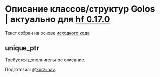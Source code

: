 # Описание классов/структур Golos | актуально для [hf 0.17.0](https://github.com/GolosChain/golos/releases/tag/v0.17.0)
Текст собран на основе [исходного кода](https://github.com/GolosChain/golos/tree/master/libraries/fc/include/fc/unique_ptr.hpp)

## unique_ptr


Требуется дополнительное описание.

Подготовил: [@korzunav](https://golos.io/@korzunav).

